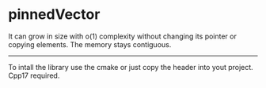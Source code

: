 # pinnedVector

It can grow in size with o(1) complexity without changing its pointer or copying elements. The memory stays contiguous.

---

To intall the library use the cmake or just copy the header into yout project.
Cpp17 required.